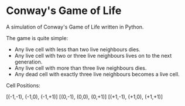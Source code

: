 Conway's Game of Life
======

A simulation of Conway's Game of Life written in Python.

The game is quite simple:

* Any live cell with less than two live neighbours dies.
* Any live cell with two or three live neighbours lives on to the next generation.
* Any live cell with more than three live neighbours dies.
* Any dead cell with exactly three live neighbours becomes a live cell.


Cell Positions:

[(-1,-1), (-1,0), (-1,+1)]
[(0,-1), (0,0), (0,+1)]
[(+1,-1), (+1,0), (+1,+1)]
 
